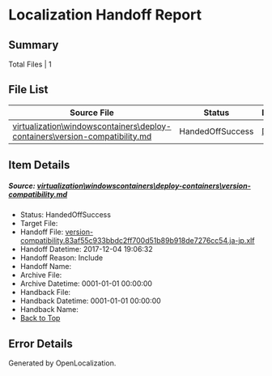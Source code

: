 # <a name='report-top'></a> Localization Handoff Report

## Summary
 Total Files | 1

## File List
 Source File | Status | Details 
 ----------- | ------ | ------- 
 [virtualization\windowscontainers\deploy-containers\version-compatibility.md](https://github.com/Microsoft/Virtualization-Documentation-Private/blob/14236080ca22d6d47d7a3e52c339cd4fb18899bd/virtualization/windowscontainers/deploy-containers/version-compatibility.md) | HandedOffSuccess | [Details](#abeaab44d1683cbae2edb6a26c4adfe8f77e100a302)

## Item Details
##### <a name='abeaab44d1683cbae2edb6a26c4adfe8f77e100a302'></a> Source: [virtualization\windowscontainers\deploy-containers\version-compatibility.md](https://github.com/Microsoft/Virtualization-Documentation-Private/blob/14236080ca22d6d47d7a3e52c339cd4fb18899bd/virtualization/windowscontainers/deploy-containers/version-compatibility.md)
* Status: HandedOffSuccess
* Target File: 
* Handoff File: [version-compatibility.83af55c933bbdc2ff700d51b89b918de7276cc54.ja-jp.xlf](https://github.com/MicrosoftDocs/Virtualization-Documentation-Private.handoff/blob/432984b78868758471d3753c1d268a5e04a2482e/ol-handoff/MicrosoftDocs/Virtualization-Documentation-Private.ja-jp/live/version-compatibility.83af55c933bbdc2ff700d51b89b918de7276cc54.ja-jp.xlf)
* Handoff Datetime: 2017-12-04 19:06:32
* Handoff Reason: Include
* Handoff Name: 
* Archive File: 
* Archive Datetime: 0001-01-01 00:00:00
* Handback File: 
* Handback Datetime: 0001-01-01 00:00:00
* Handback Name: 
* [Back to Top](#report-top)


## Error Details

Generated by OpenLocalization.
